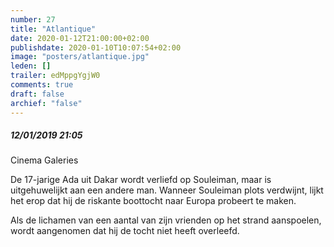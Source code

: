 ```yaml
---
number: 27
title: "Atlantique"
date: 2020-01-12T21:00:00+02:00
publishdate: 2020-01-10T10:07:54+02:00
image: "posters/atlantique.jpg"
leden: []
trailer: edMppgYgjW0
comments: true
draft: false
archief: "false"
---
```


##### 12/01/2019 21:05

Cinema Galeries

De 17-jarige Ada uit Dakar wordt verliefd op Souleiman, maar is uitgehuwelijkt
aan een andere man. Wanneer Souleiman plots verdwijnt, lijkt het erop dat hij
de riskante boottocht naar Europa probeert te maken.
<!--more-->
Als de lichamen van een aantal van zijn vrienden op het strand aanspoelen, wordt
aangenomen dat hij de tocht niet heeft overleefd.
